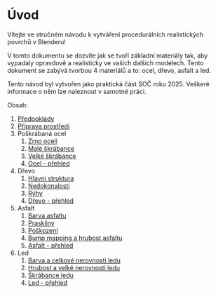# Úvod
Vítejte ve stručném návodu k vytváření procedurálních realistických povrchů v Blenderu!

V tomto dokumentu se dozvíte jak se tvoří základní materiály tak, aby vypadaly opravdově a realisticky ve vašich dalších modelech. Tento dokument se zabývá tvorbou 4 materiálů a to: ocel, dřevo, asfalt a led. 

Tento návod byl vytvořen jako praktická část SOČ roku 2025. Veškeré informace o něm lze naleznout v samotné práci.

Obsah:
1. [Předpoklady](https://github.com/Milimar16/Blender-realisticke-povrchy/blob/main/P%C5%99edpoklady.md)
2. [Příprava prostředí](https://github.com/Milimar16/Blender-realisticke-povrchy/blob/main/P%C5%99%C3%ADprava%20prost%C5%99ed%C3%AD.md)
3. Poškrábaná ocel
   1. [Zrno oceli](https://github.com/Milimar16/Blender-realisticke-povrchy/blob/main/Zrno%20oceli.md)
   2. [Malé škrábance](https://github.com/Milimar16/Blender-realisticke-povrchy/blob/main/Mal%C3%A9%20%C5%A1kr%C3%A1bance.md)
   3. [Velké škrábance](https://github.com/Milimar16/Blender-realisticke-povrchy/blob/main/Velk%C3%A9%20%C5%A1kr%C3%A1bance.md)
   4. [Ocel - přehled](https://github.com/Milimar16/Blender-realisticke-povrchy/blob/main/Ocel%20-%20p%C5%99ehled.md)
4. Dřevo
   1. [Hlavní struktura](https://github.com/Milimar16/Blender-realisticke-povrchy/blob/main/Hlavn%C3%AD%20struktura.md)
   2. [Nedokonalosti](https://github.com/Milimar16/Blender-realisticke-povrchy/blob/main/Nedokonalosti.md)
   3. [Rýhy](https://github.com/Milimar16/Blender-realisticke-povrchy/blob/main/R%C3%BDhy.md)
   4. [Dřevo - přehled](https://github.com/Milimar16/Blender-realisticke-povrchy/blob/main/D%C5%99evo%20-%20p%C5%99ehled.md)
5. Asfalt
   1. [Barva asfaltu](https://github.com/Milimar16/Blender-realisticke-povrchy/blob/main/Barva%20asfaltu.md)
   2. [Praskliny](https://github.com/Milimar16/Blender-realisticke-povrchy/blob/main/Praskliny.md)
   3. [Poškození](https://github.com/Milimar16/Blender-realisticke-povrchy/blob/main/Po%C5%A1kozen%C3%AD.md)
   4. [Bump mapping a hrubost asfaltu](https://github.com/Milimar16/Blender-realisticke-povrchy/blob/main/Bump%20mapping%20a%20hrubost%20asfaltu.md)
   5. [Asfalt - přehled](https://github.com/Milimar16/Blender-realisticke-povrchy/blob/main/Asfalt%20-%20p%C5%99ehled.md)
6. Led
   1. [Barva a celkové nerovnosti ledu](https://github.com/Milimar16/Blender-realisticke-povrchy/blob/main/Barva%20a%20celkov%C3%A9%20nerovnosti%20ledu.md)
   2. [Hrubost a velké nerovnosti ledu](https://github.com/Milimar16/Blender-realisticke-povrchy/blob/main/Hrubost%20a%20velk%C3%A9%20nerovnosti%20ledu.md)
   3. [Škrábance ledu](https://github.com/Milimar16/Blender-realisticke-povrchy/blob/main/%C5%A0kr%C3%A1bance%20ledu.md)
   4. [Led - přehled](https://github.com/Milimar16/Blender-realisticke-povrchy/blob/main/Led%20-%20p%C5%99ehled.md)
